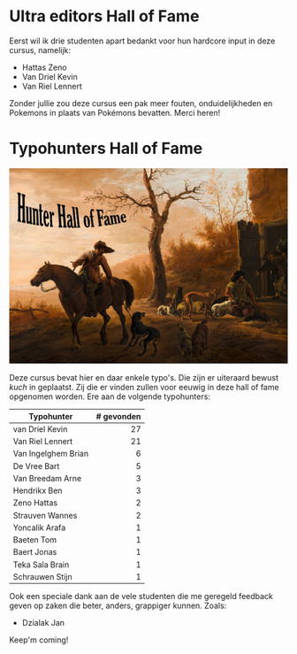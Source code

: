 
# Ultra editors Hall of Fame

Eerst wil ik drie studenten apart bedankt voor hun hardcore input in deze cursus, namelijk:

* Hattas Zeno
* Van Driel Kevin
* Van Riel Lennert


Zonder jullie zou deze cursus een pak meer fouten, onduidelijkheden en Pokemons in plaats van Pokémons bevatten. Merci heren!

# Typohunters Hall of Fame

![Landscape with Hunters door Pieter Van Laer](/assets/0_intro/halloffame.png)

Deze cursus bevat hier en daar enkele typo's. Die zijn er uiteraard bewust *kuch* in geplaatst. Zij die er vinden zullen voor eeuwig in deze hall of fame opgenomen worden. Ere aan de volgende typohunters:

| Typohunter        |  # gevonden|
| ------------- | -----:|
|van Driel Kevin|      27 |
|Van Riel Lennert|     21 |
|Van Ingelghem Brian|   6 |
|De Vree Bart|         5 |
|Van Breedam Arne|     3 |
|Hendrikx Ben| 3|
|Zeno Hattas |           2 |
|Strauven Wannes|       2 |
|Yoncalik Arafa|       1 |
|Baeten Tom|          1 |
|Baert Jonas|   1 |
|Teka Sala Brain| 1|
|Schrauwen Stijn| 1|

Ook een speciale dank aan de vele studenten die me geregeld feedback geven op zaken die beter, anders, grappiger kunnen. Zoals:

* Dzialak Jan

Keep'm coming!